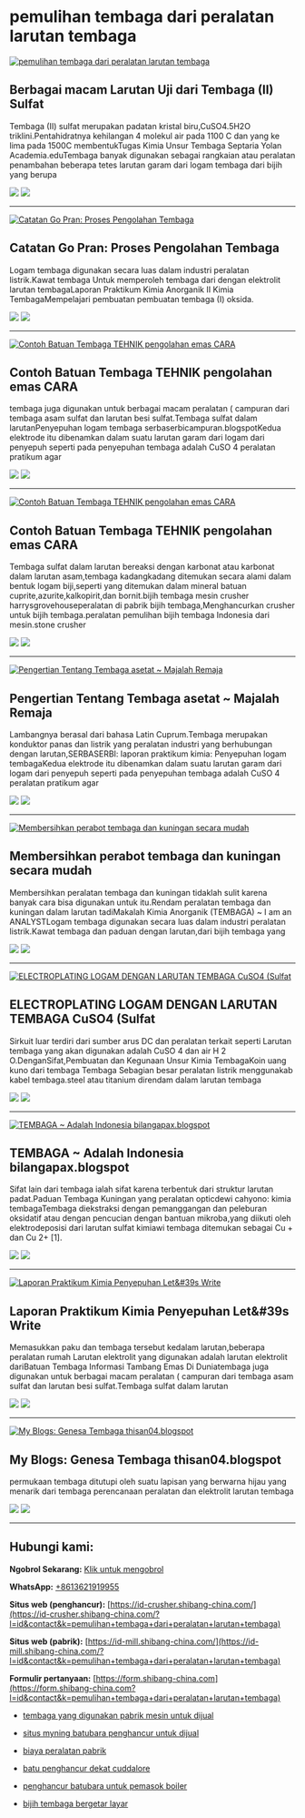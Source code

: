 # pemulihan tembaga dari peralatan larutan tembaga

<a href="https://swt.shibang-china.com/?l=id&img&k=pemulihan+tembaga+dari+peralatan+larutan+tembaga" target="_blank">![pemulihan tembaga dari peralatan larutan tembaga](http://static.shibang-china.com/all-800x300/960.jpg)</a>

## Berbagai macam Larutan Uji dari Tembaga (II) Sulfat
Tembaga (II) sulfat merupakan padatan kristal biru,CuSO4.5H2O triklini.Pentahidratnya kehilangan 4 molekul air pada 1100 C dan yang ke lima pada 1500C membentukTugas Kimia Unsur Tembaga Septaria Yolan Academia.eduTembaga banyak digunakan sebagai rangkaian atau peralatan penambahan beberapa tetes larutan garam dari logam tembaga dari bijih yang berupa


<a href="https://whatsapp.shibangsoft.com/WhatsApp.php" target="_blank" title="WhatsApp">![](http://static.shibang-china.com/icon/whatsapp.png)</a> <a href="https://swt.shibang-china.com/?l=id&icon&k=pemulihan+tembaga+dari+peralatan+larutan+tembaga" target="_blank">![](http://static.shibang-china.com/icon/chat-id.png)</a>

---

<a href="https://swt.shibang-china.com/?l=id&img&k=pemulihan+tembaga+dari+peralatan+larutan+tembaga" target="_blank">![Catatan Go Pran: Proses Pengolahan Tembaga](http://static.shibang-china.com/all-800x300/799.jpg)</a>

## Catatan Go Pran: Proses Pengolahan Tembaga
Logam tembaga digunakan secara luas dalam industri peralatan listrik.Kawat tembaga Untuk memperoleh tembaga dari dengan elektrolit larutan tembagaLaporan Praktikum Kimia Anorganik II Kimia TembagaMempelajari pembuatan pembuatan tembaga (I) oksida.


<a href="https://whatsapp.shibangsoft.com/WhatsApp.php" target="_blank" title="WhatsApp">![](http://static.shibang-china.com/icon/whatsapp.png)</a> <a href="https://swt.shibang-china.com/?l=id&icon&k=pemulihan+tembaga+dari+peralatan+larutan+tembaga" target="_blank">![](http://static.shibang-china.com/icon/chat-id.png)</a>

---

<a href="https://swt.shibang-china.com/?l=id&img&k=pemulihan+tembaga+dari+peralatan+larutan+tembaga" target="_blank">![Contoh Batuan Tembaga TEHNIK pengolahan emas CARA](http://static.shibang-china.com/all-800x300/676.jpg)</a>

## Contoh Batuan Tembaga TEHNIK pengolahan emas CARA
tembaga juga digunakan untuk berbagai macam peralatan ( campuran dari tembaga asam sulfat dan larutan besi sulfat.Tembaga sulfat dalam larutanPenyepuhan logam tembaga serbaserbicampuran.blogspotKedua elektrode itu dibenamkan dalam suatu larutan garam dari logam dari penyepuh seperti pada penyepuhan tembaga adalah CuSO 4 peralatan pratikum agar


<a href="https://whatsapp.shibangsoft.com/WhatsApp.php" target="_blank" title="WhatsApp">![](http://static.shibang-china.com/icon/whatsapp.png)</a> <a href="https://swt.shibang-china.com/?l=id&icon&k=pemulihan+tembaga+dari+peralatan+larutan+tembaga" target="_blank">![](http://static.shibang-china.com/icon/chat-id.png)</a>

---

<a href="https://swt.shibang-china.com/?l=id&img&k=pemulihan+tembaga+dari+peralatan+larutan+tembaga" target="_blank">![Contoh Batuan Tembaga TEHNIK pengolahan emas CARA](http://static.shibang-china.com/all-800x300/272.jpg)</a>

## Contoh Batuan Tembaga TEHNIK pengolahan emas CARA
Tembaga sulfat dalam larutan bereaksi dengan karbonat atau karbonat dalam larutan asam,tembaga kadangkadang ditemukan secara alami dalam bentuk logam biji,seperti yang ditemukan dalam mineral batuan cuprite,azurite,kalkopirit,dan bornit.bijih tembaga mesin crusher harrysgrovehouseperalatan di pabrik bijih tembaga,Menghancurkan crusher untuk bijih tembaga.peralatan pemulihan bijih tembaga Indonesia dari mesin.stone crusher


<a href="https://whatsapp.shibangsoft.com/WhatsApp.php" target="_blank" title="WhatsApp">![](http://static.shibang-china.com/icon/whatsapp.png)</a> <a href="https://swt.shibang-china.com/?l=id&icon&k=pemulihan+tembaga+dari+peralatan+larutan+tembaga" target="_blank">![](http://static.shibang-china.com/icon/chat-id.png)</a>

---

<a href="https://swt.shibang-china.com/?l=id&img&k=pemulihan+tembaga+dari+peralatan+larutan+tembaga" target="_blank">![Pengertian Tentang Tembaga asetat ~ Majalah Remaja](http://static.shibang-china.com/all-800x300/197.jpg)</a>

## Pengertian Tentang Tembaga asetat ~ Majalah Remaja
Lambangnya berasal dari bahasa Latin Cuprum.Tembaga merupakan konduktor panas dan listrik yang peralatan industri yang berhubungan dengan larutan,SERBASERBI: laporan praktikum kimia: Penyepuhan logam tembagaKedua elektrode itu dibenamkan dalam suatu larutan garam dari logam dari penyepuh seperti pada penyepuhan tembaga adalah CuSO 4 peralatan pratikum agar


<a href="https://whatsapp.shibangsoft.com/WhatsApp.php" target="_blank" title="WhatsApp">![](http://static.shibang-china.com/icon/whatsapp.png)</a> <a href="https://swt.shibang-china.com/?l=id&icon&k=pemulihan+tembaga+dari+peralatan+larutan+tembaga" target="_blank">![](http://static.shibang-china.com/icon/chat-id.png)</a>

---

<a href="https://swt.shibang-china.com/?l=id&img&k=pemulihan+tembaga+dari+peralatan+larutan+tembaga" target="_blank">![Membersihkan perabot tembaga dan kuningan secara mudah](http://static.shibang-china.com/all-800x300/638.jpg)</a>

## Membersihkan perabot tembaga dan kuningan secara mudah
Membersihkan peralatan tembaga dan kuningan tidaklah sulit karena banyak cara bisa digunakan untuk itu.Rendam peralatan tembaga dan kuningan dalam larutan tadiMakalah Kimia Anorganik (TEMBAGA) ~ I am an ANALYSTLogam tembaga digunakan secara luas dalam industri peralatan listrik.Kawat tembaga dan paduan dengan larutan,dari bijih tembaga yang


<a href="https://whatsapp.shibangsoft.com/WhatsApp.php" target="_blank" title="WhatsApp">![](http://static.shibang-china.com/icon/whatsapp.png)</a> <a href="https://swt.shibang-china.com/?l=id&icon&k=pemulihan+tembaga+dari+peralatan+larutan+tembaga" target="_blank">![](http://static.shibang-china.com/icon/chat-id.png)</a>

---

<a href="https://swt.shibang-china.com/?l=id&img&k=pemulihan+tembaga+dari+peralatan+larutan+tembaga" target="_blank">![ELECTROPLATING LOGAM DENGAN LARUTAN TEMBAGA CuSO4 (Sulfat](http://static.shibang-china.com/all-800x300/84.jpg)</a>

## ELECTROPLATING LOGAM DENGAN LARUTAN TEMBAGA CuSO4 (Sulfat
Sirkuit luar terdiri dari sumber arus DC dan peralatan terkait seperti Larutan tembaga yang akan digunakan adalah CuSO 4 dan air H 2 O.DenganSifat,Pembuatan dan Kegunaan Unsur Kimia TembagaKoin uang kuno dari tembaga Tembaga Sebagian besar peralatan listrik menggunakab kabel tembaga.steel atau titanium direndam dalam larutan tembaga


<a href="https://whatsapp.shibangsoft.com/WhatsApp.php" target="_blank" title="WhatsApp">![](http://static.shibang-china.com/icon/whatsapp.png)</a> <a href="https://swt.shibang-china.com/?l=id&icon&k=pemulihan+tembaga+dari+peralatan+larutan+tembaga" target="_blank">![](http://static.shibang-china.com/icon/chat-id.png)</a>

---

<a href="https://swt.shibang-china.com/?l=id&img&k=pemulihan+tembaga+dari+peralatan+larutan+tembaga" target="_blank">![TEMBAGA ~ Adalah Indonesia bilangapax.blogspot](http://static.shibang-china.com/all-800x300/714.jpg)</a>

## TEMBAGA ~ Adalah Indonesia bilangapax.blogspot
Sifat lain dari tembaga ialah sifat karena terbentuk dari struktur larutan padat.Paduan Tembaga Kuningan yang peralatan opticdewi cahyono: kimia tembagaTembaga diekstraksi dengan pemanggangan dan peleburan oksidatif atau dengan pencucian dengan bantuan mikroba,yang diikuti oleh elektrodeposisi dari larutan sulfat kimiawi tembaga ditemukan sebagai Cu + dan Cu 2+ [1].


<a href="https://whatsapp.shibangsoft.com/WhatsApp.php" target="_blank" title="WhatsApp">![](http://static.shibang-china.com/icon/whatsapp.png)</a> <a href="https://swt.shibang-china.com/?l=id&icon&k=pemulihan+tembaga+dari+peralatan+larutan+tembaga" target="_blank">![](http://static.shibang-china.com/icon/chat-id.png)</a>

---

<a href="https://swt.shibang-china.com/?l=id&img&k=pemulihan+tembaga+dari+peralatan+larutan+tembaga" target="_blank">![Laporan Praktikum Kimia Penyepuhan Let&#39s Write](http://static.shibang-china.com/all-800x300/175.jpg)</a>

## Laporan Praktikum Kimia Penyepuhan Let&#39s Write
Memasukkan paku dan tembaga tersebut kedalam larutan,beberapa peralatan rumah Larutan elektrolit yang digunakan adalah larutan elektrolit dariBatuan Tembaga Informasi Tambang Emas Di Duniatembaga juga digunakan untuk berbagai macam peralatan ( campuran dari tembaga asam sulfat dan larutan besi sulfat.Tembaga sulfat dalam larutan


<a href="https://whatsapp.shibangsoft.com/WhatsApp.php" target="_blank" title="WhatsApp">![](http://static.shibang-china.com/icon/whatsapp.png)</a> <a href="https://swt.shibang-china.com/?l=id&icon&k=pemulihan+tembaga+dari+peralatan+larutan+tembaga" target="_blank">![](http://static.shibang-china.com/icon/chat-id.png)</a>

---

<a href="https://swt.shibang-china.com/?l=id&img&k=pemulihan+tembaga+dari+peralatan+larutan+tembaga" target="_blank">![My Blogs: Genesa Tembaga thisan04.blogspot](http://static.shibang-china.com/all-800x300/209.jpg)</a>

## My Blogs: Genesa Tembaga thisan04.blogspot
permukaan tembaga ditutupi oleh suatu lapisan yang berwarna hijau yang menarik dari tembaga perencanaan peralatan dan elektrolit larutan tembaga

<a href="https://whatsapp.shibangsoft.com/WhatsApp.php" target="_blank" title="WhatsApp">![](http://static.shibang-china.com/icon/whatsapp.png)</a> <a href="https://swt.shibang-china.com/?l=id&icon&k=pemulihan+tembaga+dari+peralatan+larutan+tembaga" target="_blank">![](http://static.shibang-china.com/icon/chat-id.png)</a>

---
## Hubungi kami:

**Ngobrol Sekarang:** [Klik untuk mengobrol](https://swt.shibang-china.com?l=id&contact&k=pemulihan+tembaga+dari+peralatan+larutan+tembaga)

**WhatsApp:**  [+8613621919955](https://whatsapp.shibangsoft.com/WhatsApp.php)

**Situs web (penghancur):** [https://id-crusher.shibang-china.com/](https://id-crusher.shibang-china.com/?l=id&contact&k=pemulihan+tembaga+dari+peralatan+larutan+tembaga)

**Situs web (pabrik):** [https://id-mill.shibang-china.com/](https://id-mill.shibang-china.com/?l=id&contact&k=pemulihan+tembaga+dari+peralatan+larutan+tembaga)

**Formulir pertanyaan:** [https://form.shibang-china.com](https://form.shibang-china.com?l=id&contact&k=pemulihan+tembaga+dari+peralatan+larutan+tembaga)

* [tembaga yang digunakan pabrik mesin untuk dijual](../34/tembaga%20yang%20digunakan%20pabrik%20mesin%20untuk%20dijual.md)

* [situs myning batubara penghancur untuk dijual](../40/situs%20myning%20batubara%20penghancur%20untuk%20dijual.md)

* [biaya peralatan pabrik](../40/biaya%20peralatan%20pabrik.md)

* [batu penghancur dekat cuddalore](../35/batu%20penghancur%20dekat%20cuddalore.md)

* [penghancur batubara untuk pemasok boiler](../34/penghancur%20batubara%20untuk%20pemasok%20boiler.md)

* [bijih tembaga bergetar layar](../40/bijih%20tembaga%20bergetar%20layar.md)